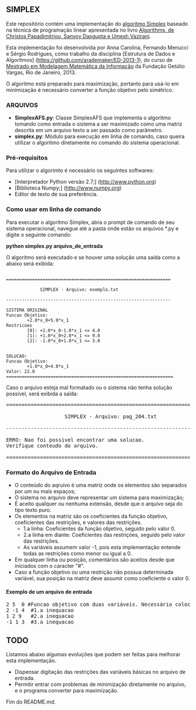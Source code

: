 ## SIMPLEX

Este repositório contém uma implementação do [algoritmo Simplex](http://pt.wikipedia.org/wiki/Algoritmo_simplex) baseado na técnica de programação linear apresentada no livro [Algorithms, de Christos Papadimitriou, Sanvoy Dasgupta e Umesh Vazirani](http://amzn.com/0073523402).


Esta implementação foi desenvolvida por Anna Carolina, Fernando Menucci e Sérgio Rodrigues, como trabalho da disciplina [Estrutura de Dados e Algoritmos] (https://github.com/arademaker/ED-2013-1), do curso de [Mestrado em Modelagem Matemática da Informação](http://emap.fgv.br) da Fundação Getúlio Vargas, Rio de Janeiro, 2013.


O algoritmo está preparado para maximização, portanto para usá-lo em minimização é necessário converter a função objetivo pelo simétrico.

### ARQUIVOS


- **SimplexAFS.py**: Classe SimplexAFS que implementa o algoritmo tomando como entrada o sistema a ser maximizado como uma matriz descrita em um arquivo texto a ser passado como parâmetro.
- **simplex.py**: Módulo para execução em linha de comando, caso queira utilizar o algoritmo diretamente no comando do sistema operacional.
 
### Pré-requisitos

Para utilizar o algorimto é necessário os seguintes softwares:

- [Interpretador Python versão 2.7;] (http://www.python.org)
- [Biblioteca Numpy;] (http://www.numpy.org)
- Editor de texto de sua preferência.

### Como usar em linha de comando

 Para executar o algoritmo Simplex, abra o prompt de comando de seu sistema operacional, navegue até a pasta onde estão os arquivos *.py e digite o seguinte comando:
 
 **python simplex.py arquivo_de_entrada**
 
 O algoritmo será executado e se houver uma solução uma saída como a abaixo será exibida:

<pre><code>
===============================================================

             SIMPLEX - Arquivo: exemplo.txt

---------------------------------------------------------------

SISTEMA ORIGINAL
Funcao Objetivo:
        +2.0*x_0+5.0*x_1
Restricoes
        [0]: +2.0*x_0-1.0*x_1 <= 4.0
        [1]: +1.0*x_0+2.0*x_1 <= 9.0
        [2]: -1.0*x_0+1.0*x_1 <= 3.0


SOLUCAO:
Funcao Objetivo:
        +1.0*x_0+4.0*x_1
Valor: 22.0
================================================================
</code></pre>

Caso o arquivo esteja mal formatado ou o sistema não tenha solução possível, será exibida a saída:


<pre>
================================================================

                   SIMPLEX - Arquivo: pag_204.txt

----------------------------------------------------------------

ERRO: Nao foi possivel encontrar uma solucao. 
Verifique conteudo do arquivo.

================================================================
</pre>



### Formato do Arquivo de Entrada
- O conteúdo do aqruivo é uma matriz onde os elementos são separados por um ou mais espaços;
- O sistema no arquivo deve representar um sistema para maximização;
- É aceito qualquer ou nenhuma extensão, desde que o arquivo seja do tipo texto puro.
- Os elementos na matriz são os coeficientes da função objetivo, coeficientes das restrições, e valores das restrições.
  + 1.a linha: Coeficientes da função objetivo, seguido pelo valor 0.
  + 2.a linha em diante: Coeficientes das restrições, seguido pelo valor  das restrições.
  + As variáveis assumem valor -1, pois esta implementação entende todas as restrições como menor ou igual a 0.
- Em qualquer linha ou posição, comentários são aceitos desde que iniciados com o caracter "#".
- Caso a função objetivo ou uma restrição não possua determinada variável, sua posição na matriz deve assumir como coeficiente o valor 0.

#### Exemplo de um arquivo de entrada

<pre>
2 5  0 #Funcao objetivo com duas variáveis. Necessário colocar um '0' ao final.
2 -1 4	#1.a inequacao
1 2 9	#2.a inequacao
-1 1 3 	#3.a inequacao
</pre>

## TODO
Listamos abaixo algumas evoluções que podem ser feitas para melhorar esta implementação.

- Dispensar digitação das restrições das variáveis básicas no arquivo de entrada.
- Permitir entrar com problemas de minimização diretamente no arquivo, e o programa converter para maximização.

Fim do README.md.

